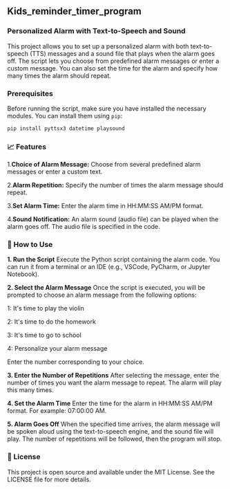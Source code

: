 ## Kids_reminder_timer_program
### Personalized Alarm with Text-to-Speech and Sound

This project allows you to set up a personalized alarm with both text-to-speech (TTS) messages and a sound file that plays when the alarm goes off. The script lets you choose from predefined alarm messages or enter a custom message. You can also set the time for the alarm and specify how many times the alarm should repeat.

### Prerequisites

Before running the script, make sure you have installed the necessary modules. You can install them using `pip`:

```bash
pip install pyttsx3 datetime playsound
```

### 📈 Features
1.**Choice of Alarm Message:** Choose from several predefined alarm messages or enter a custom text.

2.**Alarm Repetition:** Specify the number of times the alarm message should repeat.

3.**Set Alarm Time:** Enter the alarm time in HH:MM:SS AM/PM format.

4.**Sound Notification:** An alarm sound (audio file) can be played when the alarm goes off. The audio file is specified in the code.

### 📂 How to Use
**1. Run the Script**
Execute the Python script containing the alarm code. You can run it from a terminal or an IDE (e.g., VSCode, PyCharm, or Jupyter Notebook).

**2. Select the Alarm Message**
Once the script is executed, you will be prompted to choose an alarm message from the following options:

1: It's time to play the violin

2: It's time to do the homework

3: It's time to go to school

4: Personalize your alarm message

Enter the number corresponding to your choice.

**3. Enter the Number of Repetitions**
After selecting the message, enter the number of times you want the alarm message to repeat. The alarm will play this many times.

**4. Set the Alarm Time**
Enter the time for the alarm in HH:MM:SS AM/PM format. For example: 07:00:00 AM.

**5. Alarm Goes Off**
When the specified time arrives, the alarm message will be spoken aloud using the text-to-speech engine, and the sound file will play. The number of repetitions will be followed, then the program will stop.

### 🔑 License

This project is open source and available under the MIT License. See the LICENSE file for more details.
